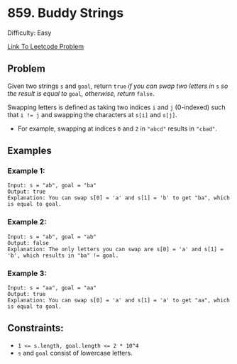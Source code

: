 # 859. Buddy Strings
Difficulty: Easy

[Link To Leetcode Problem](https://leetcode.com/problems/buddy-strings/)

## Problem
Given two strings `s` and `goal`, return `true` *if you can swap two letters in* `s` *so the result is equal to* `goal`*, otherwise, return* `false`.

Swapping letters is defined as taking two indices `i` and `j` (0-indexed) such that `i != j` and swapping the characters at `s[i]` and `s[j]`.

- For example, swapping at indices `0` and `2` in `"abcd"` results in `"cbad"`.

## Examples
### Example 1:
```
Input: s = "ab", goal = "ba"
Output: true
Explanation: You can swap s[0] = 'a' and s[1] = 'b' to get "ba", which is equal to goal.
```
### Example 2:
```
Input: s = "ab", goal = "ab"
Output: false
Explanation: The only letters you can swap are s[0] = 'a' and s[1] = 'b', which results in "ba" != goal.
```
### Example 3:
```
Input: s = "aa", goal = "aa"
Output: true
Explanation: You can swap s[0] = 'a' and s[1] = 'a' to get "aa", which is equal to goal.
```

## Constraints:
- `1 <= s.length, goal.length <= 2 * 10^4`
- `s` and `goal` consist of lowercase letters.